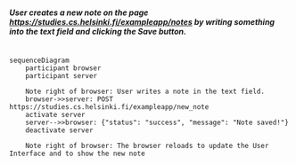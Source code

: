 ##### User creates a new note on the page https://studies.cs.helsinki.fi/exampleapp/notes by writing something into the text field and clicking the Save button. 

```mermaid

sequenceDiagram
    participant browser
    participant server

    Note right of browser: User writes a note in the text field.
    browser->>server: POST https://studies.cs.helsinki.fi/exampleapp/new_note
    activate server
    server-->>browser: {"status": "success", "message": "Note saved!"}
    deactivate server

    Note right of browser: The browser reloads to update the User Interface and to show the new note
```